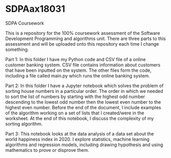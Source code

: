 # SDPAax18031
SDPA Coursework 

This is a repository for the 100% coursework assessment of the Software Development Programming and algorithms unit. 
There are three parts to this assessment and will be uploaded onto this repository each time I change something.

Part 1: In this folder I have my Python code and CSV file of a online customer banking system. CSV file contains information about customers that have been inputted on the system. The other files form the code, including a file called main.py which runs the online banking system.

Part 2: In this folder I have a Jupyter notebook which solves the problem of sorting house numbers in a particular order. The order in which we needed to sort the list of numbers by starting with the highest odd number descending to the lowest odd number then the lowest even number to the highest even number. Before the end of the document, I include examples of the algorithm working on a set of lists that I created/were in the worksheet. At the end of this notebook, I discuss the complexity of my sorting algorithm.

Part 3: This notebook looks at the data analysis of a data set about the world happiness index in 2020. I explore statistics, machine learning algorithms and regression models, including drawing hypothesis and using mathematics to prove or disprove them.  

